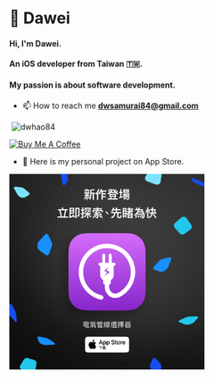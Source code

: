 #  Dawei
#### Hi, I'm Dawei.
#### An iOS developer from Taiwan 🇹🇼.
#### My passion is about software development.

- 📫 How to reach me **dwsamurai84@gmail.com**
<p>&nbsp;<img align="center" src="https://github-readme-stats.vercel.app/api?username=dwhao84&show_icons=true&locale=en" alt="dwhao84" /></p>

<a href="https://www.buymeacoffee.com/Dawei_dev84" target="_blank"><img src="https://cdn.buymeacoffee.com/buttons/v2/default-violet.png" alt="Buy Me A Coffee" style="height: 60px !important;width: 217px !important;" ></a> 

- 🛒 Here is my personal project on App Store.
<p align="left">
  <a href="https://apple.co/4dhR7vf" target="_blank">
    <img src="https://github.com/dwhao84/dwhao84/blob/4637cafef0fadcbbf5ca2bb1daac07d67d335b63/%E9%9B%BB%E6%B0%A3%E7%AE%A1%E7%B7%9A%E9%81%B8%E6%93%87%E5%99%A8-1080x1080.png" width="350" height="350"/>
  </a>
</p>
